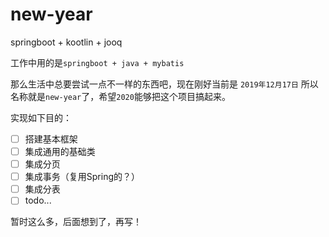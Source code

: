 # new-year
springboot + kootlin + jooq

工作中用的是`springboot + java + mybatis` 

那么生活中总要尝试一点不一样的东西吧，现在刚好当前是 `2019年12月17日` 所以名称就是`new-year`了，希望`2020`能够把这个项目搞起来。

实现如下目的：

- [ ] 搭建基本框架
- [ ] 集成通用的基础类
- [ ] 集成分页
- [ ] 集成事务（复用Spring的？）
- [ ] 集成分表
- [ ] todo...

暂时这么多，后面想到了，再写！

